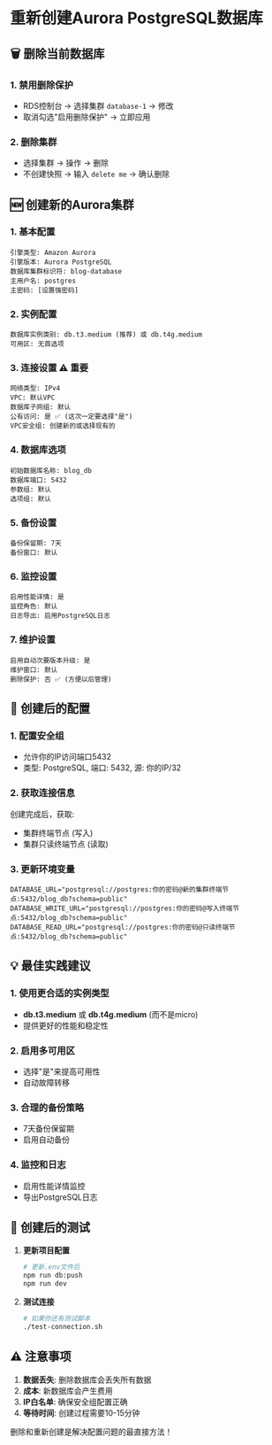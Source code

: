 # 重新创建Aurora PostgreSQL数据库

## 🗑️ 删除当前数据库

### 1. 禁用删除保护
- RDS控制台 → 选择集群 `database-1` → 修改
- 取消勾选"启用删除保护" → 立即应用

### 2. 删除集群
- 选择集群 → 操作 → 删除
- 不创建快照 → 输入 `delete me` → 确认删除

## 🆕 创建新的Aurora集群

### 1. 基本配置
```
引擎类型: Amazon Aurora
引擎版本: Aurora PostgreSQL
数据库集群标识符: blog-database
主用户名: postgres
主密码: [设置强密码]
```

### 2. 实例配置
```
数据库实例类别: db.t3.medium (推荐) 或 db.t4g.medium
可用区: 无首选项
```

### 3. 连接设置 ⚠️ 重要
```
网络类型: IPv4
VPC: 默认VPC
数据库子网组: 默认
公有访问: 是 ✅ (这次一定要选择"是")
VPC安全组: 创建新的或选择现有的
```

### 4. 数据库选项
```
初始数据库名称: blog_db
数据库端口: 5432
参数组: 默认
选项组: 默认
```

### 5. 备份设置
```
备份保留期: 7天
备份窗口: 默认
```

### 6. 监控设置
```
启用性能详情: 是
监控角色: 默认
日志导出: 启用PostgreSQL日志
```

### 7. 维护设置
```
启用自动次要版本升级: 是
维护窗口: 默认
删除保护: 否 ✅ (方便以后管理)
```

## 🔧 创建后的配置

### 1. 配置安全组
- 允许你的IP访问端口5432
- 类型: PostgreSQL, 端口: 5432, 源: 你的IP/32

### 2. 获取连接信息
创建完成后，获取:
- 集群终端节点 (写入)
- 集群只读终端节点 (读取)

### 3. 更新环境变量
```env
DATABASE_URL="postgresql://postgres:你的密码@新的集群终端节点:5432/blog_db?schema=public"
DATABASE_WRITE_URL="postgresql://postgres:你的密码@写入终端节点:5432/blog_db?schema=public"
DATABASE_READ_URL="postgresql://postgres:你的密码@只读终端节点:5432/blog_db?schema=public"
```

## 💡 最佳实践建议

### 1. 使用更合适的实例类型
- **db.t3.medium** 或 **db.t4g.medium** (而不是micro)
- 提供更好的性能和稳定性

### 2. 启用多可用区
- 选择"是"来提高可用性
- 自动故障转移

### 3. 合理的备份策略
- 7天备份保留期
- 启用自动备份

### 4. 监控和日志
- 启用性能详情监控
- 导出PostgreSQL日志

## 🚀 创建后的测试

1. **更新项目配置**
   ```bash
   # 更新.env文件后
   npm run db:push
   npm run dev
   ```

2. **测试连接**
   ```bash
   # 如果你还有测试脚本
   ./test-connection.sh
   ```

## ⚠️ 注意事项

1. **数据丢失**: 删除数据库会丢失所有数据
2. **成本**: 新数据库会产生费用
3. **IP白名单**: 确保安全组配置正确
4. **等待时间**: 创建过程需要10-15分钟

删除和重新创建是解决配置问题的最直接方法！ 